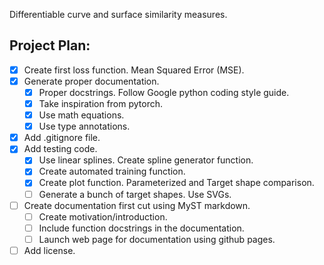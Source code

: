 Differentiable curve and surface similarity measures.

## Project Plan:
- [x] Create first loss function. Mean Squared Error (MSE).
- [x] Generate proper documentation.
    - [x] Proper docstrings. Follow Google python coding style guide.
    - [x] Take inspiration from pytorch.
    - [x] Use math equations.
    - [x] Use type annotations.
- [x] Add .gitignore file.
- [x] Add testing code.
    - [x] Use linear splines. Create spline generator function.
    - [x] Create automated training function.
    - [x] Create plot function. Parameterized and Target shape comparison.
    - [ ] Generate a bunch of target shapes. Use SVGs.
- [ ] Create documentation first cut using MyST markdown.
    - [ ] Create motivation/introduction.
    - [ ] Include function docstrings in the documentation.
    - [ ] Launch web page for documentation using github pages.
- [ ] Add license.